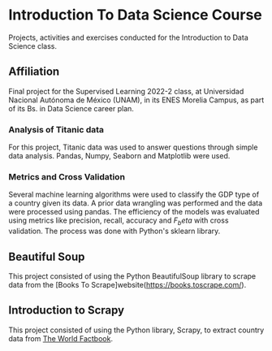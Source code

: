 # Introduction To Data Science Course
Projects, activities and exercises conducted for the Introduction to Data Science class.

## Affiliation
Final project for the Supervised Learning 2022-2 class, at Universidad Nacional Autónoma de México (UNAM), in its ENES Morelia Campus, as part of its Bs. in Data Science career plan.

### Analysis of Titanic data
For this project, Titanic data was used to answer questions through simple data analysis. Pandas, Numpy, Seaborn and Matplotlib were used.

### Metrics and Cross Validation
Several machine learning algorithms were used to classify the GDP type of a country given its data. A prior data wrangling was performed and the data were processed using pandas. The efficiency of the models was evaluated using metrics like precision, recall, accuracy and $F_beta$ with cross validation. The process was done with Python's sklearn library.

## Beautiful Soup
This project consisted of using the Python BeautifulSoup library to scrape data from the [Books To Scrape]website(https://books.toscrape.com/). 

## Introduction to Scrapy
This project consisted of using the Python library, Scrapy, to extract country data from [The World Factbook](https://www.cia.gov/the-world-factbook/countries/).

